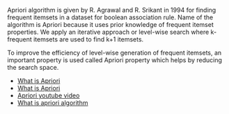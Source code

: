 Apriori algorithm is given by R. Agrawal and R. Srikant in 1994 for finding frequent itemsets in a dataset for boolean association rule. Name of the algorithm is Apriori because it uses prior knowledge of frequent itemset properties. We apply an iterative approach or level-wise search where k-frequent itemsets are used to find k+1 itemsets.

To improve the efficiency of level-wise generation of frequent itemsets, an important property is used called Apriori property which helps by reducing the search space.


- [What is Apriori](https://www.geeksforgeeks.org/apriori-algorithm/)
- [What is Apriori](https://www.simplilearn.com/tutorials/machine-learning-tutorial/apriori-algorithm-in-data-mining)
- [Apriori youtube video](https://www.youtube.com/watch?v=guVvtZ7ZClw)
- [What is apriori algorithm](https://www.mygreatlearning.com/blog/apriori-algorithm-explained/)